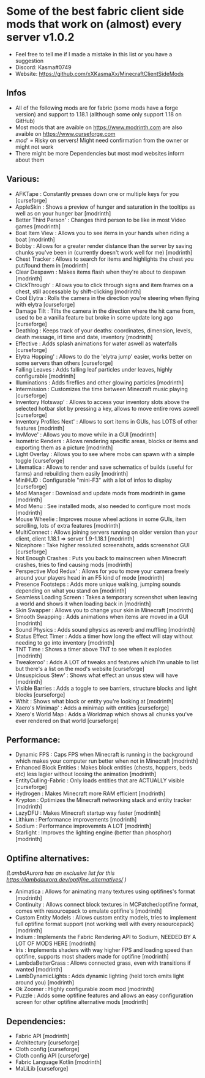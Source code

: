 # Some of the best fabric client side mods that work on (almost) every server v1.0.2
 
* Feel free to tell me if I made a mistake in this list or you have a suggestion
* Discord: Kasma#0749
* Website: https://github.com/xXKasmaXx/MinecraftClientSideMods
	
## Infos

* All of the following mods are for fabric (some mods have a forge version) and support to 1.18.1 (allthough some only support 1.18 on GitHub)
* Most mods that are avaible on https://www.modrinth.com are also avaible on https://www.curseforge.com
* *mod'* = Risky on servers! Might need confirmation from the owner or might not work
* There might be more Dependencies but most mod websites inform about them



## Various:
	
* AFKTape : Constantly presses down one or multiple keys for you [curseforge]
* AppleSkin : Shows a preview of hunger and saturation in the tooltips as well as on your hunger bar [modrinth]
* Better Third Person' : Changes third person to be like in most Video games [modrinth]	
* Boat Item View : Allows you to see items in your hands when riding a boat [modrinth]
* Bobby : Allows for a greater render distance than the server by saving chunks you've been in (currently doesn't work well for me) [modrinth]		
* Chest Tracker : Allows to search for items and highlights the chest you put/found them in [modrinth]
* Clear Despawn : Makes items flash when they're about to despawn [modrinth]
* ClickThrough' : Allows you to click through signs and item frames on a chest, still accessable by shift-clicking [modrinth]
* Cool Elytra : Rolls the camera in the direction you're steering when flying with elytra [curseforge]
* Damage Tilt : Tilts the camera in the direction where the hit came from, used to be a vanilla feature but broke in some update long ago [curseforge]
* Deathlog : Keeps track of your deaths: coordinates, dimension, levels, death message, irl time and date, inventory [modrinth]
* Effective : Adds splash animations for water aswell as waterfalls [curseforge]
* Elytra Hopping' : Allows to do the 'elytra jump' easier, works better on some servers than others [curseforge]
* Falling Leaves : Adds falling leaf particles under leaves, highly configurable [modrinth]
* Illuminations : Adds fireflies and other glowing particles [modrinth]
* Intermission : Customizes the time between Minecraft music playing [curseforge]
* Inventory Hotswap' : Allows to access your inventory slots above the selected hotbar slot by pressing a key, allows to move entire rows aswell [curseforge]
* Inventory Profiles Next' : Allows to sort items in GUIs, has LOTS of other features [modrinth]
* InvMove' : Allows you to move while in a GUI [modrinth]
* Isometric Renders : Allows rendering specific areas, blocks or items and exporting them as a picture [modrinth]
* Light Overlay : Allows you to see where mobs can spawn with a simple toggle [curseforge]
* Litematica : Allows to render and save schematics of builds (useful for farms) and rebuilding them easily [modrinth]
* MiniHUD : Configurable "mini-F3" with a lot of infos to display [curseforge]
* Mod Manager : Download and update mods from modrinth in game [modrinth]
* Mod Menu : See installed mods, also needed to configure most mods [modrinth]
* Mouse Wheelie : Improves mouse wheel actions in some GUIs, item scrolling, lots of extra features [modrinth]
* MultiConnect : Allows joining servers running on older version than your client, client 1.18.1 => server 1.9-1.18.1 [modrinth]
* Nicephore : Take higher resoluted screenshots, adds screenshot GUI [curseforge]
* Not Enough Crashes : Puts you back to mainscreen when Minecraft crashes, tries to find causing mods [modrinth]
* Perspective Mod Redux' : Allows for you to move your camera freely around your players head in an F5 kind of mode [modrinth]
* Presence Footsteps : Adds more unique walking, jumping sounds depending on what you stand on [modrinth]
* Seamless Loading Screen : Takes a temporary screenshot when leaving a world and shows it when loading back in [modrinth]
* Skin Swapper : Allows you to change your skin in Minecraft [modrinth]
* Smooth Swapping : Adds animations when items are moved in a GUI [modrinth]
* Sound Physics : Adds sound physics as reverb and muffling [modrinth]
* Status Effect Timer : Adds a timer how long the effect will stay without needing to go into inventory [modrinth]
* TNT Time : Shows a timer above TNT to see when it explodes [modrinth]
* Tweakeroo' : Adds A LOT of tweaks and features which I'm unable to list but there's a list on the mod's website [curseforge]
* Unsuspicious Stew' : Shows what effect an unsus stew will have [modrinth]
* Visible Barries : Adds a toggle to see barriers, structure blocks and light blocks [curseforge]
* Wthit : Shows what block or entity you're looking at [modrinth]
* Xaero's Minimap' : Adds a minimap with entities [curseforge]	
* Xaero's World Map : Adds a Worldmap which shows all chunks you've ever rendered on that world [curseforge]
	
	
## Performance:

	
* Dynamic FPS : Caps FPS when Minecraft is running in the background which makes your computer run better when not in Minecraft [modrinth]
* Enhanced Block Entities : Makes block entities (chests, hoppers, beds etc) less lagier without loosing the animation [modrinth]
* EntityCulling-Fabric : Only loads entities that are ACTUALLY visible [curseforge]
* Hydrogen : Makes Minecraft more RAM efficient [modrinth]
* Krypton : Optimizes the Minecraft networking stack and entity tracker [modrinth]
* LazyDFU : Makes Minecraft startup way faster [modrinth]
* Lithium : Performance improvements [modrinth]
* Sodium : Performance improvemnts A LOT [modrinth]	
* Starlight : Improves the lighting engine (better than phosphor) [modrinth]
	
	
## Optifine alternatives:
	
*(LambdAurora has an exclusive list for this https://lambdaurora.dev/optifine_alternatives/ )*

* Animatica : Allows for animating many textures using optifines's format [modrinth]
* Continuity : Allows connect block textures in MCPatcher/optifine format, comes with resourcepack to emulate optifine's [modrinth]
* Custom Entity Models : Allows custom entity models, tries to implement full optifine format support (not working well with every resourcepack) [modrinth]
* Indium : Implements the Fabric Rendering API to Sodium, NEEDED BY A LOT OF MODS HERE [modrinth]
* Iris : Implements shaders with way higher FPS and loading speed than optifine, supports most shaders made for optifine [modrinth]
* LambdaBetterGrass : Allows connected grass, even with transitions if wanted [modrinth]
* LambDynamicLights : Adds dynamic lighting (held torch emits light around you) [modrinth]
* Ok Zoomer : Highly configurable zoom mod [modrinth]
* Puzzle : Adds some optifine features and allows an easy configuration screen for other optifine alternative mods [modrinth]
	
	
## Dependencies:

* Fabric API [modrinth]
* Architectury [curseforge]
* Cloth config [curseforge]
* Cloth config API [curseforge]
* Fabric Language Kotlin [modrinth]
* MaLiLib [curseforge]
	
	
